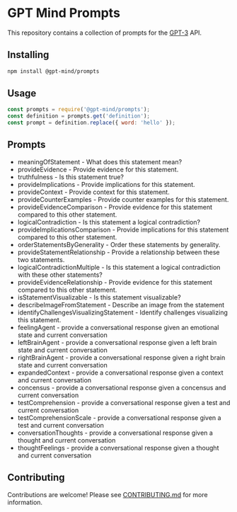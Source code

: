 # GPT Mind Prompts

This repository contains a collection of prompts for the [GPT-3](https://openai.com/blog/openai-api/) API.

## Installing

```bash
npm install @gpt-mind/prompts
```

## Usage

```js
const prompts = require('@gpt-mind/prompts');
const definition = prompts.get('definition');
const prompt = definition.replace({ word: 'hello' });
```

## Prompts

- meaningOfStatement - What does this statement mean?
- provideEvidence - Provide evidence for this statement.
- truthfulness - Is this statement true?
- provideImplications - Provide implications for this statement.
- provideContext - Provide context for this statement.
- provideCounterExamples - Provide counter examples for this statement.
- provideEvidenceComparison - Provide evidence for this statement compared to this other statement.
- logicalContradiction - Is this statement a logical contradiction?
- provideImplicationsComparison - Provide implications for this statement compared to this other statement.
- orderStatementsByGenerality - Order these statements by generality.
- provideStatementRelationship - Provide a relationship between these two statements.
- logicalContradictionMultiple - Is this statement a logical contradiction with these other statements?
- provideEvidenceRelationship - Provide evidence for this statement compared to this other statement.
- isStatementVisualizable - Is this statement visualizable?
- describeImageFromStatement - Describe an image from the statement
- identifyChallengesVisualizingStatement - Identify challenges visualizing this statement.
- feelingAgent - provide a conversational response given an emotional state and current conversation
- leftBrainAgent - provide a conversational response given a left brain state and current conversation
- rightBrainAgent - provide a conversational response given a right brain state and current conversation
- expandedContext - provide a conversational response given a context and current conversation
- concensus - provide a conversational response given a concensus and current conversation
- testComprehension - provide a conversational response given a test and current conversation
- testComprehensionScale - provide a conversational response given a test and current conversation
- conversationThoughts - provide a conversational response given a thought and current conversation
- thoughtFeelings - provide a conversational response given a thought and current conversation

## Contributing

Contributions are welcome! Please see [CONTRIBUTING.md](CONTRIBUTING.md) for more information.